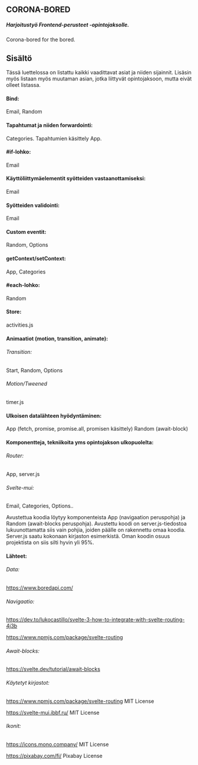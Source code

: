 
## CORONA-BORED
 ##### Harjoitustyö Frontend-perusteet -opintojaksolle.

Corona-bored for the bored. 

## Sisältö

Tässä luettelossa on listattu kaikki vaadittavat asiat ja niiden sijainnit. Lisäsin myös listaan myös muutaman asian, jotka liittyvät opintojaksoon, mutta eivät olleet listassa.

#### Bind:
Email, Random

#### Tapahtumat ja niiden forwardointi:
Categories. Tapahtumien käsittely App.

#### #if-lohko:
Email 

#### Käyttöliittymäelementit syötteiden vastaanottamiseksi:
Email

#### Syötteiden validointi:
Email

#### Custom eventit:
Random, Options

#### getContext/setContext:
App, Categories

#### #each-lohko:
Random

#### Store:
activities.js

#### Animaatiot (motion, transition, animate):
###### Transition: 
Start, Random, Options
###### Motion/Tweened
timer.js

#### Ulkoisen datalähteen hyödyntäminen:
App (fetch, promise, promise.all, promisen käsittely)
Random (await-block)

#### Komponentteja, tekniikoita yms opintojakson ulkopuolelta:
###### Router: 
App, server.js
###### Svelte-mui: 
Email, Categories, Options.. 

Avustettua koodia löytyy komponenteista App (navigaation peruspohja) ja Random (await-blocks peruspohja). Avustettu koodi on server.js-tiedostoa lukuunottamatta siis vain pohjia, joiden päälle on rakennettu omaa koodia. Server.js saatu kokonaan kirjaston esimerkistä. Oman koodin osuus projektista on siis silti hyvin yli 95%.


#### Lähteet:

###### Data: 
https://www.boredapi.com/ 

###### Navigaatio: 

https://dev.to/lukocastillo/svelte-3-how-to-integrate-with-svelte-routing-4j3b

https://www.npmjs.com/package/svelte-routing

###### Await-blocks:
https://svelte.dev/tutorial/await-blocks 


###### Käytetyt kirjastot:

https://www.npmjs.com/package/svelte-routing
MIT License

https://svelte-mui.ibbf.ru/
MIT License

###### Ikonit:

https://icons.mono.company/
MIT License

https://pixabay.com/fi/
Pixabay License 
